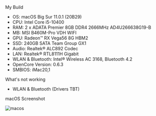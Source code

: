 My Build
- OS: macOS Big Sur 11.0.1 (20B29)
- CPU: Intel Core i5-10400
- RAM: 2 x ADATA Premier 8GB DDR4 2666MHz AD4U266638G19-B
- MB: MSI B460M-Pro VDH WIFI
- GPU: Radeon™ RX Vega56 8G HBM2
- SSD: 240GB SATA Team Group GX1
- Audio: Realtek® ALC892 Codec
- LAN: Realtek® RTL8111H Gigabit
- WLAN & Bluetooth: Intel® Wireless AC 3168, Bluetooth 4.2
- OpenCore Version: 0.6.3
- SMBIOS: iMac20,1

What's not working
- WLAN & Bluetooth (Drivers TBT)

macOS Screenshot

![macos](https://github.com/hpstuff/MSI-B460M-PRO-VDH-WIFI-Hackintosh/blob/master/image.png?raw=true)
